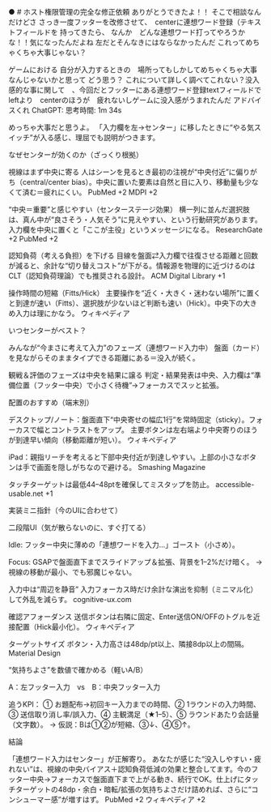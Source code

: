 ● # ホスト権限管理の完全な修正依頼
ありがとうできたよ！！
そこで相談なんだけどさ
さっき一度フッターを改修させて、　centerに連想ワード登録（テキストフィールドを
持ってきたら、
なんか　どんな連想ワード打ってやろうかな！！気になったんだよね
左だとそんなきにはならなかったんだ
これってめちゃくちゃ大事じゃない？

ゲームにおける
自分が入力するときの　場所ってもしかしてめちゃくちゃ大事なんじゃないかと思って
どう思う？
これについて詳しく調べてこれない？没入感的な事に関して　、今回だとフッターにある連想ワード登録textフィールドでleftより　centerのほうが　疲れないしゲームに没入感がうまれたんだ
アドバイスくれ
ChatGPT:
思考時間: 1m 34s

めっちゃ大事だと思うよ。
「入力欄を左→センター」に移したときに“やる気スイッチ”が入る感じ、理屈でも説明がつきます。

なぜセンターが効くのか（ざっくり根拠）

視線はまず中央に寄る
人はシーンを見るとき最初の注視が“中央付近”に偏りがち（central/center bias）。中央に置いた要素は自然と目に入り、移動量も少なくて済む＝疲れにくい。 
PubMed
+2
MDPI
+2

“中央＝重要”と感じやすい（センターステージ効果）
横一列に並んだ選択肢は、真ん中が“良さそう・人気そう”に見えやすい、という行動研究があります。入力欄を中央に置くと「ここが主役」というメッセージになる。 
ResearchGate
+2
PubMed
+2

認知負荷（考える負担）を下げる
目線を盤面⇄入力欄で往復させる距離と回数が減ると、余計な“切り替えコスト”が下がる。情報源を物理的に近づけるのはCLT（認知負荷理論）でも推奨される設計。 
ACM Digital Library
+1

操作時間の短縮（Fitts/Hick）
主要操作を“近く・大きく・迷わない場所”に置くと到達が速い（Fitts）、選択肢が少ないほど判断も速い（Hick）。中央下の大きめ入力は理にかなう。 
ウィキペディア

いつセンターがベスト？

みんなが“今まさに考えて入力”のフェーズ（連想ワード入力中）
盤面（カード）を見ながらそのままタイプできる距離にある＝没入が続く。

観戦＆評価のフェーズは中央を結果に譲る
判定・結果発表は中央、入力欄は“準備位置（フッター中央）で小さく待機”→フォーカスでスッと拡張。

配置のおすすめ（端末別）

デスクトップ/ノート：盤面直下“中央寄せの幅広1行”を常時固定（sticky）。フォーカスで幅とコントラストをアップ。
主要ボタンは左右端より中央寄りのほうが到達早い傾向（移動距離が短い）。 
ウィキペディア

iPad：親指リーチを考えると下部中央付近が到達しやすい。上部の小さなボタンは手で画面を隠しがちなので避ける。 
Smashing Magazine

タッチターゲットは最低44–48ptを確保してミスタップを防止。 
accessible-usable.net
+1

実装ミニ指針（今のUIに合わせて）

二段階UI（気が散らないのに、すぐ打てる）

Idle: フッター中央に薄めの「連想ワードを入力…」ゴースト（小さめ）。

Focus: GSAPで盤面直下までスライドアップ＆拡張、背景を1–2%だけ暗く。
→ 視線の移動が最小、でも邪魔じゃない。

入力中は“周辺を静音”
入力フォーカス時だけ余計な演出を抑制（ミニマル化）して外乱を減らす。 
cognitive-ux.com

確認アフォーダンス
送信ボタンは右隣に固定、Enter送信ON/OFFのトグルを近接配置（Hick最小化）。 
ウィキペディア

ターゲットサイズ
ボタン・入力高さは48dp/pt以上、隣接8dp以上の間隔。 
Material Design

“気持ちよさ”を数値で確かめる（軽いA/B）

A：左フッター入力　vs　B：中央フッター入力

追うKPI：
① お題配布→初回キー入力までの時間、② 1ラウンドの入力時間、③ 送信取り消し率/誤入力、④ 主観満足（★1–5）、⑤ ラウンドあたり会話量（文字数）。
→ 仮説：Bは①②が短縮、③↓、④⑤↑。

結論

「連想ワード入力はセンター」が正解寄り。
あなたが感じた“没入しやすい・疲れない”は、視線の中央バイアス＋認知負荷低減の効果と整合してます。今のフッター中央→フォーカスで盤面直下まで上がる動き、続行でOK。仕上げにタッチターゲットの48dp・余白・暗転/拡張の気持ちよさだけ詰めれば、さらに“コンシューマー感”が増すはず。 
PubMed
+2
ウィキペディア
+2